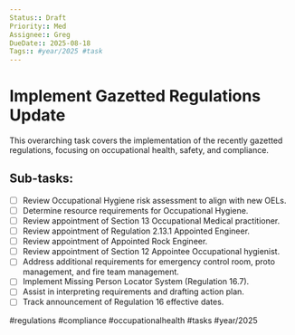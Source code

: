 ```yaml
---
Status:: Draft
Priority:: Med
Assignee:: Greg
DueDate:: 2025-08-18
Tags:: #year/2025 #task
---
```


# Implement Gazetted Regulations Update

This overarching task covers the implementation of the recently gazetted regulations, focusing on occupational health, safety, and compliance.

## Sub-tasks:
- [ ] Review Occupational Hygiene risk assessment to align with new OELs.
- [ ] Determine resource requirements for Occupational Hygiene.
- [ ] Review appointment of Section 13 Occupational Medical practitioner.
- [ ] Review appointment of Regulation 2.13.1 Appointed Engineer.
- [ ] Review appointment of Appointed Rock Engineer.
- [ ] Review appointment of Section 12 Appointee Occupational hygienist.
- [ ] Address additional requirements for emergency control room, proto management, and fire team management.
- [ ] Implement Missing Person Locator System (Regulation 16.7).
- [ ] Assist in interpreting requirements and drafting action plan.
- [ ] Track announcement of Regulation 16 effective dates.

#regulations #compliance #occupationalhealth #tasks #year/2025